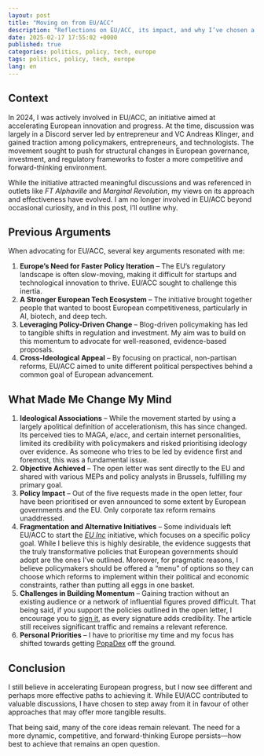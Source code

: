 ```yaml
---
layout: post
title: "Moving on from EU/ACC"
description: "Reflections on EU/ACC, its impact, and why I’ve chosen a different path for accelerating European progress."
date: 2025-02-17 17:55:02 +0000
published: true
categories: politics, policy, tech, europe
tags: politics, policy, tech, europe
lang: en
---
```


## Context

In 2024, I was actively involved in EU/ACC, an initiative aimed at accelerating European innovation and progress. At the time, discussion was largely in a Discord server led by entrepreneur and VC Andreas Klinger, and gained traction among policymakers, entrepreneurs, and technologists. The movement sought to push for structural changes in European governance, investment, and regulatory frameworks to foster a more competitive and forward-thinking environment. 

While the initiative attracted meaningful discussions and was referenced in outlets like *FT Alphaville* and *Marginal Revolution*, my views on its approach and effectiveness have evolved. I am no longer involved in EU/ACC beyond occasional curiosity, and in this post, I’ll outline why.

## Previous Arguments

When advocating for EU/ACC, several key arguments resonated with me:

1. **Europe’s Need for Faster Policy Iteration** – The EU’s regulatory landscape is often slow-moving, making it difficult for startups and technological innovation to thrive. EU/ACC sought to challenge this inertia.
2. **A Stronger European Tech Ecosystem** – The initiative brought together people that wanted to boost European competitiveness, particularly in AI, biotech, and deep tech.
3. **Leveraging Policy-Driven Change** – Blog-driven policymaking has led to tangible shifts in regulation and investment. My aim was to build on this momentum to advocate for well-reasoned, evidence-based proposals.
4. **Cross-Ideological Appeal** – By focusing on practical, non-partisan reforms, EU/ACC aimed to unite different political perspectives behind a common goal of European advancement.

## What Made Me Change My Mind


1. **Ideological Associations** – While the movement started by using a largely apolitical definition of accelerationism, this has since changed. Its perceived ties to MAGA, e/acc, and certain internet personalities, limited its credibility with policymakers and risked prioritising ideology over evidence. As someone who tries to be led by evidence first and foremost, this was a fundamental issue.
2. **Objective Achieved** – The open letter was sent directly to the EU and shared with various MEPs and policy analysts in Brussels, fulfilling my primary goal.
3. **Policy Impact** – Out of the five requests made in the open letter, four have been prioritised or even announced to some extent by European governments and the EU. Only corporate tax reform remains unaddressed.
4. **Fragmentation and Alternative Initiatives** – Some individuals left EU/ACC to start the [*EU Inc*](https://www.eu-inc.org/) initiative, which focuses on a specific policy goal. While I believe this is highly desirable, the evidence suggests that the truly transformative policies that European governments should adopt are the ones I’ve outlined. Moreover, for pragmatic reasons, I believe policymakers should be offered a “menu” of options so they can choose which reforms to implement within their political and economic constraints, rather than putting all eggs in one basket.
5. **Challenges in Building Momentum** – Gaining traction without an existing audience or a network of influential figures proved difficult. That being said, if you support the policies outlined in the open letter, I encourage you to [sign it](/european-accelerationism-open-letter-eu-acc.markdown), as every signature adds credibility. The article still receives significant traffic and remains a relevant reference.
6. **Personal Priorities** – I have to prioritise my time and my focus has shifted towards getting [PopaDex](https://popadex.com) off the ground.

## Conclusion

I still believe in accelerating European progress, but I now see different and perhaps more effective paths to achieving it. While EU/ACC contributed to valuable discussions, I have chosen to step away from it in favour of other approaches that may offer more tangible results. 

That being said, many of the core ideas remain relevant. The need for a more dynamic, competitive, and forward-thinking Europe persists—how best to achieve that remains an open question.
